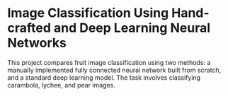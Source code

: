 # Image Classification Using Hand-crafted and Deep Learning Neural Networks
This project compares fruit image classification using two methods: a manually implemented fully connected neural network built from scratch, and a standard deep learning model. The task involves classifying carambola, lychee, and pear images.
